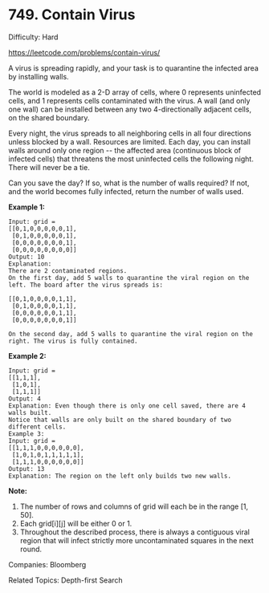# 749. Contain Virus

Difficulty: Hard

https://leetcode.com/problems/contain-virus/

A virus is spreading rapidly, and your task is to quarantine the infected area by installing walls.

The world is modeled as a 2-D array of cells, where 0 represents uninfected cells, and 1 represents cells contaminated with the virus. A wall (and only one wall) can be installed between any two 4-directionally adjacent cells, on the shared boundary.

Every night, the virus spreads to all neighboring cells in all four directions unless blocked by a wall. Resources are limited. Each day, you can install walls around only one region -- the affected area (continuous block of infected cells) that threatens the most uninfected cells the following night. There will never be a tie.

Can you save the day? If so, what is the number of walls required? If not, and the world becomes fully infected, return the number of walls used.

**Example 1:**
```
Input: grid = 
[[0,1,0,0,0,0,0,1],
 [0,1,0,0,0,0,0,1],
 [0,0,0,0,0,0,0,1],
 [0,0,0,0,0,0,0,0]]
Output: 10
Explanation:
There are 2 contaminated regions.
On the first day, add 5 walls to quarantine the viral region on the left. The board after the virus spreads is:

[[0,1,0,0,0,0,1,1],
 [0,1,0,0,0,0,1,1],
 [0,0,0,0,0,0,1,1],
 [0,0,0,0,0,0,0,1]]

On the second day, add 5 walls to quarantine the viral region on the right. The virus is fully contained.
```
**Example 2:**
```
Input: grid = 
[[1,1,1],
 [1,0,1],
 [1,1,1]]
Output: 4
Explanation: Even though there is only one cell saved, there are 4 walls built.
Notice that walls are only built on the shared boundary of two different cells.
Example 3:
Input: grid = 
[[1,1,1,0,0,0,0,0,0],
 [1,0,1,0,1,1,1,1,1],
 [1,1,1,0,0,0,0,0,0]]
Output: 13
Explanation: The region on the left only builds two new walls.
```
**Note:**
1. The number of rows and columns of grid will each be in the range [1, 50].
2. Each grid[i][j] will be either 0 or 1.
3. Throughout the described process, there is always a contiguous viral region that will infect strictly more uncontaminated squares in the next round.

Companies: Bloomberg

Related Topics: Depth-first Search
